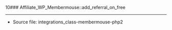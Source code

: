 10### Affiliate_WP_Membermouse::add_referral_on_free

----

- Source file: integrations_class-membermouse-php2